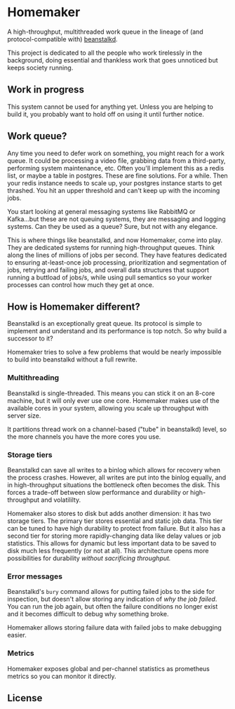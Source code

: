 # Homemaker

A high-throughput, multithreaded work queue in the lineage of (and protocol-compatible with)
[beanstalkd](https://beanstalkd.github.io/).

This project is dedicated to all the people who work tirelessly in the background, doing essential
and thankless work that goes unnoticed but keeps society running.

## Work in progress

This system cannot be used for anything yet. Unless you are helping to build it, you probably
want to hold off on using it until further notice.

## Work queue?

Any time you need to defer work on something, you might reach for a work queue. It could be
processing a video file, grabbing data from a third-party, performing system maintenance, etc.
Often you'll implement this as a redis list, or maybe a table in postgres. These are fine
solutions. For a while. Then your redis instance needs to scale up, your postgres instance starts
to get thrashed. You hit an upper threshold and can't keep up with the incoming jobs.

You start looking at general messaging systems like RabbitMQ or Kafka...but these are not queuing
systems, they are messaging and logging systems. Can they be used as a queue? Sure, but not
with any elegance.

This is where things like beanstalkd, and now Homemaker, come into play. They are dedicated systems
for running high-throughput queues. Think along the lines of millions of jobs per second. They
have features dedicated to ensuring at-least-once job processing, prioritization and
segmentation of jobs, retrying and failing jobs, and overall data structures that support running
a buttload of jobs/s, while using pull semantics so your worker processes can control how much they
get at once.

## How is Homemaker different?

Beanstalkd is an exceptionally great queue. Its protocol is simple to implement and understand and
its performance is top notch. So why build a successor to it?

Homemaker tries to solve a few problems that would be nearly impossible to build into beanstalkd
without a full rewrite.

### Multithreading

Beanstalkd is single-threaded. This means you can stick it on an 8-core machine, but it will only
ever use one core. Homemaker makes use of the available cores in your system, allowing you scale up
throughput with server size.

It partitions thread work on a channel-based ("tube" in beanstalkd) level, so the more channels you
have the more cores you use.

### Storage tiers

Beanstalkd can save all writes to a binlog which allows for recovery when the process crashes.
However, all writes are put into the binlog equally, and in high-throughput situations the
bottleneck often becomes the disk. This forces a trade-off between slow performance and durability
or high-throughput and volatililty.

Homemaker also stores to disk but adds another dimension: it has two storage tiers. The primary
tier stores essential and static job data. This tier can be tuned to have high durability to
protect from failure. But it also has a second tier for storing more rapidly-changing data like
delay values or job statistics. This allows for dynamic but less important data to be saved to
disk much less frequently (or not at all). This architecture opens more possibilities for
durability *without sacrificing throughput.*

### Error messages

Beanstalkd's `bury` command allows for putting failed jobs to the side for inspection, but doesn't
allow storing any indication of *why the job failed*. You can run the job again, but often the
failure conditions no longer exist and it becomes difficult to debug why something broke.

Homemaker allows storing failure data with failed jobs to make debugging easier.

### Metrics

Homemaker exposes global and per-channel statistics as prometheus metrics so you can monitor
it directly.

## License

